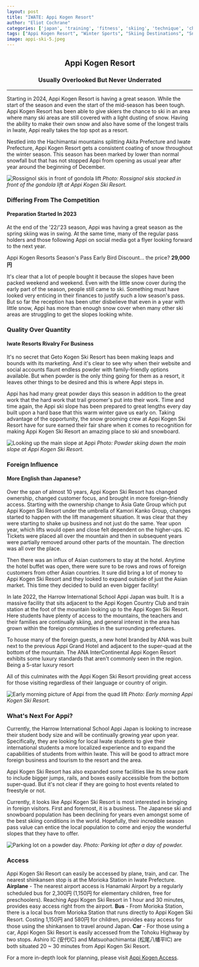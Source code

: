 ```yaml
---
layout: post
title: "IWATE: Appi Kogen Resort"
author: "Eliot Cochrane"
categories: ['japan', 'training', 'fitness', 'skiing', 'technique', 'choumin']
tags: ["Appi Kogen Resort", "Winter Sports", "Skiing Destinations", "Snow Grooming", "Iwate Prefecture", "International Schools", "Foreign Tourism", "Ski Resort Business", "Season's Pass Discounts", "Mountain Lifestyle"]
image: appi-ski-5.jpeg
---
```


## <center>Appi Kogen Resort</center>
### <center>Usually Overlooked But Never Underrated</center>

***

Starting in 2024, Appi Kogen Resort is having a great season. While the start of the season and even the start of the mid-season has been tough. Appi Kogen Resort has been able to give skiers the chance to ski in an area where many ski areas are still covered with a light dusting of snow. Having the ability to make their own snow and also have some of the longest trails in Iwate, Appi really takes the top spot as a resort.

Nestled into the Hachimantai mountains splitting Akita Prefecture and Iwate Prefecture, Appi Kogen Resort gets a consistent coating of snow throughout the winter season. This season has been marked by lower than normal snowfall but that has not stopped Appi from opening as usual year after year around the beginning of December.

![Rossignol skis in front of gondola lift](/assets/img/appi-ski-3.jpeg)
*Photo: Rossignol skis stacked in front of the gondola lift at Appi Kogen Ski Resort.*

### Differing From The Competition
#### Preparation Started In 2023

At the end of the '22/'23 season, Appi was having a great season as the spring skiing was in swing. At the same time, many of the regular pass holders and those following Appi on social media got a flyer looking forward to the next year.

Appi Kogen Resorts Season's Pass Early Bird Discount... the price? **29,000円**

It's clear that a lot of people bought it because the slopes have been packed weekend and weekend. Even with the little snow cover during the early part of the season, people still came to ski. Something must have looked very enticing in their finances to justify such a low season's pass. But so far the reception has been utter disbelieve that even in a year with little snow, Appi has more than enough snow cover when many other ski areas are struggling to get the slopes looking white.

### Quality Over Quantity
#### Iwate Resorts Rivalry For Business

It's no secret that Geto Kogen Ski Resort has been making leaps and bounds with its marketing. And it's clear to see why when their website and social accounts flaunt endless powder with family-friendly options available. But when powder is the only thing going for them as a resort, it leaves other things to be desired and this is where Appi steps in.

Appi has had many great powder days this season in addition to the great work that the hard work that trail groomer's put into their work. Time and time again, the Appi ski slope has been prepared to great lengths every day built upon a hard base that this warm winter gave us early on. Taking advantage of the opportunity, the snow grooming crew at Appi Kogen Ski Resort have for sure earned their fair share when it comes to recognition for making Appi Kogen Ski Resort an amazing place to ski and snowboard.

![Looking up the main slope at Appi](/assets/img/appi-ski-1.jpeg)
*Photo: Powder skiing down the main slope at Appi Kogen Ski Resort.*

### Foreign Influence
#### More English than Japanese?

Over the span of almost 10 years, Appi Kogen Ski Resort has changed ownership, changed customer focus, and brought in more foreign-friendly access. Starting with the ownership change to Asia Gate Group which put Appi Kogen Ski Resort under the umbrella of Kamori Kanko Group, changes started to happen with the lift management situation. It was clear that they were starting to shake up business and not just do the same. Year upon year, which lifts would open and close felt dependent on the higher-ups. IC Tickets were placed all over the mountain and then in subsequent years were partially removed around other parts of the mountain. The direction was all over the place.

Then there was an influx of Asian customers to stay at the hotel. Anytime the hotel buffet was open, there were sure to be rows and rows of foreign customers from other Asian countries. It sure did bring a lot of money to Appi Kogen Ski Resort and they looked to expand outside of just the Asian market. This time they decided to build an even bigger facility!

In late 2022, the Harrow International School Appi Japan was built. It is a massive facility that sits adjacent to the Appi Kogen Country Club and train station at the foot of the mountain looking up to the Appi Kogen Ski Resort. Here students have plenty of access to the mountains, the teachers and their families are continually skiing, and general interest in the area has grown within the foreign communities in the surrounding prefectures.

To house many of the foreign guests, a new hotel branded by ANA was built next to the previous Appi Grand Hotel and adjacent to the super-quad at the bottom of the mountain. The ANA InterContinental Appi Kogen Resort exhibits some luxury standards that aren't commonly seen in the region. Being a 5-star luxury resort

All of this culminates with the Appi Kogen Ski Resort providing great access for those visiting regardless of their language or country of origin.

![Early morning picture of Appi from the quad lift](/assets/img/appi-ski-6.jpeg)
*Photo: Early morning Appi Kogen Ski Resort.*

### What's Next For Appi?

Currently, the Harrow International School Appi Japan is looking to increase their student body size and will be continually growing year upon year. Specifically, they are looking for local Iwate students to give their international students a more localized experience and to expand the capabilities of students from within Iwate. This will be good to attract more foreign business and tourism to the resort and the area.

Appi Kogen Ski Resort has also expanded some facilities like its snow park to include bigger jumps, rails, and boxes easily accessible from the bottom super-quad. But it's not clear if they are going to host events related to freestyle or not.

Currently, it looks like Appi Kogen Ski Resort is most interested in bringing in foreign visitors. First and foremost, it is a business. The Japanese ski and snowboard population has been declining for years even amongst some of the best skiing conditions in the world. Hopefully, their incredible season pass value can entice the local population to come and enjoy the wonderful slopes that they have to offer.

![Parking lot on a powder day.](/assets/img/appi-ski-4.jpeg)
*Photo: Parking lot after a day of powder.*

### Access

Appi Kogen Ski Resort can easily be accessed by plane, train, and car. The nearest shinkansen stop is at the Morioka Station in Iwate Prefecture.
**Airplane** - The nearest airport access is Hanamaki Airport by a regularly scheduled bus for 2,300円 (1,150円 for elementary children, free for preschoolers). Reaching Appi Kogen Ski Resort in 1 hour and 30 minutes, provides easy access right from the airport.
**Bus** - From Morioka Station, there is a local bus from Morioka Station that runs directly to Appi Kogen Ski Resort. Costing 1,150円 and 580円 for children, provides easy access for those using the shinkansen to travel around Japan.
**Car** - For those using a car, Appi Kogen Ski Resort is easily accessed from the Tohoku Highway by two stops. Ashiro IC (安代IC) and Matsuohachimantai (松尾八幡平IC) are both situated 20 ~ 30 minutes from Appi Kogen Ski Resort.

For a more in-depth look for planning, please visit [Appi Kogen Access](https://appi-japan.com/access/access-winter/).
